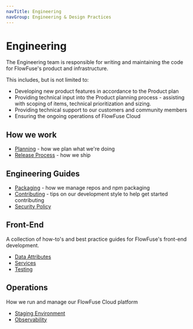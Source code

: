 ```yaml
---
navTitle: Engineering
navGroup: Engineering & Design Practices
---
```


# Engineering

The Engineering team is responsible for writing and maintaining the code for
FlowFuse's product and infrastructure.

This includes, but is not limited to:

 - Developing new product features in accordance to the Product plan
 - Providing technical input into the Product planning process - assisting with
   scoping of items, technical prioritization and sizing.
 - Providing technical support to our customers and community members
 - Ensuring the ongoing operations of FlowFuse Cloud


## How we work

- [Planning](./releases/planning.md) - how we plan what we're doing
- [Release Process](./releases/process.md) - how we ship


## Engineering Guides

- [Packaging](../development/how-we-work/packaging.md) - how we manage repos and npm packaging
- [Contributing](../development/how-we-work/contributing.md) - tips on our development style to help get started contributing
- [Security Policy](../development/how-we-work/security.md)

## Front-End

A collection of how-to's and best practice guides for FlowFuse's front-end development.

- [Data Attributes](./frontend/data-attributes.md)
- [Services](./frontend/services.md)
- [Testing](./frontend/testing.md)

## Operations

How we run and manage our FlowFuse Cloud platform

- [Staging Environment](../development/how-we-work/staging.md)
- [Observability](../development/observability.md)

